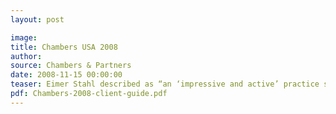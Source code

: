 ```yaml
---
layout: post

image:
title: Chambers USA 2008
author:
source: Chambers & Partners
date: 2008-11-15 00:00:00
teaser: Eimer Stahl described as “an ‘impressive and active’ practice staffed with ‘lawyers of a very high caliber.’”
pdf: Chambers-2008-client-guide.pdf
---
```

